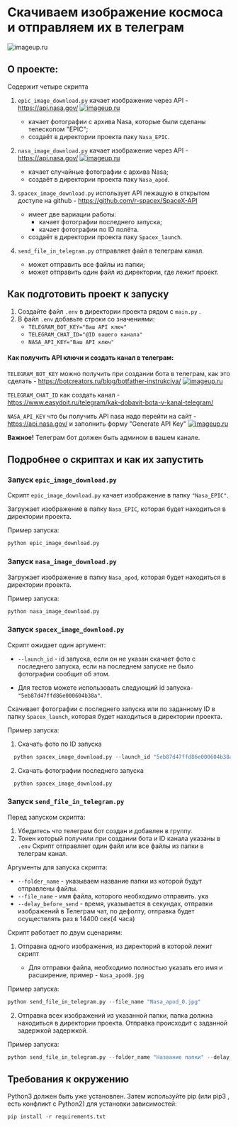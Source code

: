 # Скачиваем изображение космоса и отправляем их в телеграм

![imageup.ru](https://api.nasa.gov/EPIC/archive/natural/2019/05/30/png/epic_1b_20190530011359.png?api_key=DEMO_KEY)
## О проекте: 

Содержит четыре скрипта
1. `epic_image_download.py` качает изображение через API - https://api.nasa.gov/ 
[![imageup.ru](https://imageup.ru/img66/3990243/chrome_vk1pf4jils.png)](https://imageup.ru/img66/3990243/chrome_vk1pf4jils.png.html)
    * качает фотографии с архива Nasa, которые были сделаны телескопом "EPIC";
    * создаёт в директории проекта паку `Nasa_EPIC`.

2. `nasa_image_download.py`  качает изображение через API - https://api.nasa.gov/
[![imageup.ru](https://imageup.ru/img169/3990246/chrome_bctr4faxhc.png)](https://imageup.ru/img169/3990246/chrome_bctr4faxhc.png.html)
   * качает случайные фотографии с архива Nasa;
   * создаёт в директории проекта паку `Nasa_apod`.
    
3. `spacex_image_download.py` использует API лежащую в открытом доступе на github - https://github.com/r-spacex/SpaceX-API
    * имеет две вариации работы:
      * качает фотографии последнего запуска;
      * качает фотографии по ID полёта.
    * создаёт в директории проекта паку `Spacex_launch`.

4. `send_file_in_telegram.py` отправляет файл в телеграм канал.
    * может отправить все файлы из папки;
    * может отправить один файл из директории, где лежит проект.

## Как подготовить проект к запуску

1. Создайте файл  `.env`  в директории проекта рядом с  `main.py` .
2. В файл  `.env`  добавьте строки со значениями:
   - `TELEGRAM_BOT_KEY="Ваш API ключ"`
   - `TELEGRAM_CHAT_ID="@ID вашего канала"`
   - `NASA_API_KEY="Ваш API ключ"`

#### Как получить API ключи и создать канал в телеграм:

`TELEGRAM_BOT_KEY` можно получить при создании бота в телеграм, как это сделать - https://botcreators.ru/blog/botfather-instrukciya/
[![imageup.ru](https://imageup.ru/img120/3990253/telegram_trpah8babz.jpg)](https://imageup.ru/img120/3990253/telegram_trpah8babz.jpg.html)

`TELEGRAM_CHAT_ID` как создать канал - https://www.easydoit.ru/telegram/kak-dobavit-bota-v-kanal-telegram/

`NASA_API_KEY` что бы получить API nasa надо перейти на сайт - https://api.nasa.gov/ и заполнить форму "Generate API Key"
[![imageup.ru](https://imageup.ru/img154/3993663/chrome_327t9ltrsk.png)](https://imageup.ru/img154/3993663/chrome_327t9ltrsk.png.html)


__Важное!__ Телеграм бот должен быть админом в вашем канале.

## Подробнее о скриптах и как их запустить

### Запуск `epic_image_download.py`

Скрипт `epic_image_download.py` качает изображение в папку `"Nasa_EPIC"`.

Загружает изображение в папку `Nasa_EPIC`, которая будет находиться в директории проекта.

Пример запуска:

```python
python epic_image_download.py
```


### Запуск `nasa_image_download.py` 

Загружает изображение в папку `Nasa_apod`, которая будет находиться в директории проекта.

Пример запуска:

```python
python nasa_image_download.py
```

### Запуск `spacex_image_download.py` 
Скрипт ожидает один аргумент:

* `--launch_id` - id запуска, если он не указан скачает фото с последнего запуска, если на последнем запуске не было фотографии сообщит об этом.

* Для тестов можете использовать следующий id запуска- `"5eb87d47ffd86e000604b38a"`.
  
Скачивает фотографии с последнего запуска или по заданному ID в папку `Spacex_launch`, которая будет находиться в директории проекта.

Пример запуска:

1. Скачать фото по ID запуска
```python
  python spacex_image_download.py --launch_id "5eb87d47ffd86e000604b38a"
```
2. Скачать фотографии последнего запуска
```python
  python spacex_image_download.py
```

### Запуск `send_file_in_telegram.py`

Перед запуском скрипта:
1. Убедитесь что телеграм бот создан и добавлен в группу.
2. Токен который получили при создании бота и ID канала указаны в `.env`
Скрипт отправляет один файл или все файлы из папки в телеграм канал.

Аргументы для запуска скрипта:
* `--folder_name` - указываем название папки из которой будут отправлены файлы.
* `--file_name` - имя файла, которого необходимо отправить. ука
* `--delay_before_send` - время, указывается в секундах, отправки изображений в Телеграм чат, по дефолту, отправка будет осуществлять раз в 14400 сек(4 часа)

Cкрипт работает по двум сценариям:
1. Отправка одного изображения, из директорий в которой лежит скрипт

   * Для отправки файла, необходимо полностью указать его имя и расширение, пример - `Nasa_apod0.jpg`

Пример запуска:
```python
python send_file_in_telegram.py --file_name "Nasa_apod_0.jpg"
```

2. Отправка всех изображений из указанной папки, папка должна находиться в директории проекта. Отправка происходит с заданной задержкой задержкой.

Пример запуска:
```python
python send_file_in_telegram.py --folder_name "Название папки" --delay_before_send 10
```


## Требования к окружению

Python3 должен быть уже установлен.
Затем используйте  pip  (или  pip3 , есть конфликт с Python2) для установки зависимостей:

```python
pip install -r requirements.txt
```



